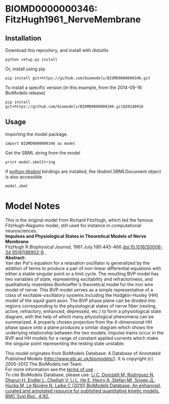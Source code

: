 # BIOMD0000000346: FitzHugh1961_NerveMembrane

## Installation

Download this repository, and install with distutils

`python setup.py install`

Or, install using pip

`pip install git+https://github.com/biomodels/BIOMD0000000346.git`

To install a specific version (in this example, from the 2014-09-16 BioModels release)

`pip install git+https://github.com/biomodels/BIOMD0000000346.git@20140916`

## Usage

Importing the model package.

`import BIOMD0000000346 as model`

Get the SBML string from the model

`print model.sbmlString`

If [python-libsbml](https://pypi.python.org/pypi/python-libsbml) bindings are
installed, the libsbml.SBMLDocument object is also accessible

`model.sbml`


# Model Notes


This is the original model from Richard FitzHugh, which led the famous
FitzHugh–Nagumo model, still used for instance in computational neurosciences.  
**Impulses and Physiological States in Theoretical Models of Nerve Membrane**   
FitzHugh R _Biophysical Journal,_ 1961 July:1(6):445-466 [doi:10.1016/S0006-34
95(61)86902-6](http://dx.doi.org/10.1016/S0006-3495\(61\)86902-6) ,  
**Abstract:**   
Van der Pol's equation for a relaxation oscillator is generalized by the
addition of terms to produce a pair of non-linear differential equations with
either a stable singular point or a limit cycle. The resulting BVP model has
two variables of state, representing excitability and refractoriness, and
qualitatively resembles Bonhoeffer's theoretical model for the iron wire model
of nerve. This BVP model serves as a simple representative of a class of
excitable-oscillatory systems including the Hodgkin-Huxley (HH) model of the
squid giant axon. The BVP phase plane can be divided into regions
corresponding to the physiological states of nerve fiber (resting, active,
refractory, enhanced, depressed, etc.) to form a physiological state diagram,
with the help of which many physiological phenomena can be summarized. A
properly chosen projection from the 4-dimensional HH phase space onto a plane
produces a similar diagram which shows the underlying relationship between the
two models. Impulse trains occur in the BVP and HH models for a range of
constant applied currents which make the singular point representing the
resting state unstable.

This model originates from BioModels Database: A Database of Annotated
Published Models (http://www.ebi.ac.uk/biomodels/). It is copyright (c)
2005-2012 The BioModels.net Team.  
For more information see the [terms of
use](http://www.ebi.ac.uk/biomodels/legal.html) .  
To cite BioModels Database, please use: [Li C, Donizelli M, Rodriguez N,
Dharuri H, Endler L, Chelliah V, Li L, He E, Henry A, Stefan MI, Snoep JL,
Hucka M, Le Novère N, Laibe C (2010) BioModels Database: An enhanced, curated
and annotated resource for published quantitative kinetic models. BMC Syst
Biol., 4:92.](http://www.ncbi.nlm.nih.gov/pubmed/20587024)


